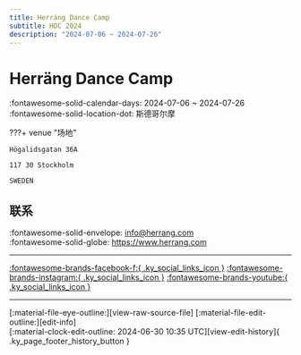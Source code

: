 ```yaml
---
title: Herräng Dance Camp
subtitle: HDC 2024
description: "2024-07-06 ~ 2024-07-26"
---
```


# Herräng Dance Camp 

:fontawesome-solid-calendar-days: 2024-07-06 ~ 2024-07-26  
:fontawesome-solid-location-dot: 斯德哥尔摩  

???+ venue "场地"

    Högalidsgatan 36A  
      
    117 30 Stockholm  
      
    SWEDEN  

## 联系

:fontawesome-solid-envelope: <info@herrang.com>  
:fontawesome-solid-globe: <https://www.herrang.com>  

---

 [:fontawesome-brands-facebook-f:{ .ky_social_links_icon }](https://www.facebook.com/herrangdancecamp) [:fontawesome-brands-instagram:{ .ky_social_links_icon }](https://instagram.com/herrangdancecamp) [:fontawesome-brands-youtube:{ .ky_social_links_icon }](https://youtube.com/@herrangdancecamp)

---

<div class="ky_page_footer" markdown>
<div class="ky_page_footer_trailing" markdown="span">
[:material-file-eye-outline:][view-raw-source-file]
[:material-file-edit-outline:][edit-info]
</div>
<div class="ky_page_footer_leading" markdown="span">
[:material-clock-edit-outline: 2024-06-30 10:35 UTC][view-edit-history]{ .ky_page_footer_history_button }
</div>
</div>

[view-raw-source-file]: https://github.com/swingdance/events/blob/main/2024/sv_SE/herrang-dance-camp-2024.json "查看原始源文件"
[edit-info]: https://github.com/swingdance/events/issues/new?assignees=&labels=update+event&projects=&template=03-update_entity.yml&title=Update%20Event%3A%202024%2Fsv_SE%20%E2%80%A2%20Herr%C3%A4ng%20Dance%20Camp&region=sv_SE&year=2024&id=herrang-dance-camp-2024&name=Herr%C3%A4ng%20Dance%20Camp&org_id= "编辑信息"

[view-edit-history]: https://github.com/swingdance/events/commits/main/2024/sv_SE/herrang-dance-camp-2024.json "查看编辑历史"
